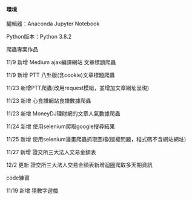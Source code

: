 #### 環境

編輯器：Anaconda Jupyter Notebook

Python版本：Python 3.8.2


爬蟲專案作品


11/9 新增 Medium ajax編譯網站 文章標題爬蟲


11/9 新增 PTT 八卦版(含cookie)文章標題爬蟲


11/23 新增PTT爬蟲(改用request模組，並增加文章網址呈現)


11/23 新增 心食譜網站食譜數據爬蟲


11/23 新增 MoneyDJ理財網的文章人氣數據爬蟲


11/24 新增 使用selenium爬取google搜尋結果


11/25 新增 使用selenium漫畫爬蟲抓取圖檔(版權問題，程式碼不含網站網址)


11/27 新增 證交所三大法人交易金額表


12/2 更新 證交所三大法人交易金額表新增迴圈爬取多天期資訊

code練習


11/19 新增 猜數字遊戲
